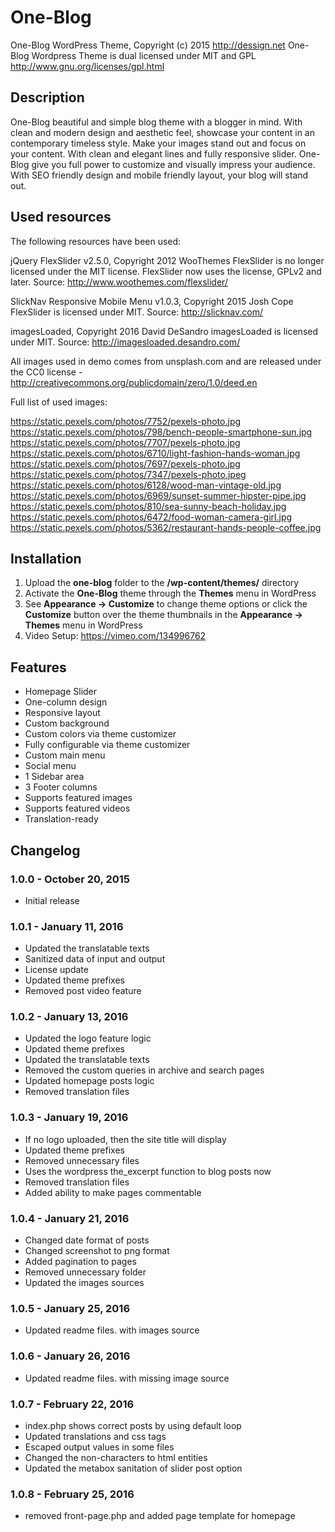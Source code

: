 # One-Blog

One-Blog WordPress Theme, Copyright (c) 2015 http://dessign.net
One-Blog Wordpress Theme is dual licensed under MIT and GPL
http://www.gnu.org/licenses/gpl.html

## Description

One-Blog beautiful and simple blog theme with a blogger in mind. With clean and modern design and aesthetic feel, showcase your content in an contemporary timeless style. Make your images stand out and focus on your content. With clean and elegant lines and fully responsive slider. One-Blog give you full power to customize and visually impress your audience. With SEO friendly design and mobile friendly layout, your blog will stand out. 

## Used resources

The following resources have been used:

jQuery FlexSlider v2.5.0, Copyright 2012 WooThemes
FlexSlider is no longer licensed under the MIT license. FlexSlider now uses the license, GPLv2 and later.
Source: http://www.woothemes.com/flexslider/

SlickNav Responsive Mobile Menu v1.0.3, Copyright 2015 Josh Cope
FlexSlider is licensed under MIT.
Source: http://slicknav.com/

imagesLoaded, Copyright 2016 David DeSandro
imagesLoaded is licensed under MIT.
Source: http://imagesloaded.desandro.com/

All images used in demo comes from unsplash.com and are released under the CC0 license -
http://creativecommons.org/publicdomain/zero/1.0/deed.en

Full list of used images:

https://static.pexels.com/photos/7752/pexels-photo.jpg
https://static.pexels.com/photos/798/bench-people-smartphone-sun.jpg
https://static.pexels.com/photos/7707/pexels-photo.jpg
https://static.pexels.com/photos/6710/light-fashion-hands-woman.jpg
https://static.pexels.com/photos/7697/pexels-photo.jpg
https://static.pexels.com/photos/7347/pexels-photo.jpeg
https://static.pexels.com/photos/6128/wood-man-vintage-old.jpg
https://static.pexels.com/photos/6969/sunset-summer-hipster-pipe.jpg
https://static.pexels.com/photos/810/sea-sunny-beach-holiday.jpg
https://static.pexels.com/photos/6472/food-woman-camera-girl.jpg
https://static.pexels.com/photos/5362/restaurant-hands-people-coffee.jpg



## Installation

1. Upload the **one-blog** folder to the **/wp-content/themes/** directory
2. Activate the **One-Blog** theme through the **Themes** menu in WordPress
3. See **Appearance -> Customize** to change theme options or click the **Customize** button over the theme thumbnails in the **Appearance -> Themes** menu in WordPress
4. Video Setup: https://vimeo.com/134996762

## Features

* Homepage Slider
* One-column design
* Responsive layout
* Custom background
* Custom colors via theme customizer
* Fully configurable via theme customizer
* Custom main menu
* Social menu
* 1 Sidebar area
* 3 Footer columns
* Supports featured images
* Supports featured videos
* Translation-ready

## Changelog

### 1.0.0 - October 20, 2015

* Initial release

### 1.0.1 - January 11, 2016

* Updated the translatable texts
* Sanitized data of input and output
* License update
* Updated theme prefixes
* Removed post video feature

### 1.0.2 - January 13, 2016

* Updated the logo feature logic
* Updated theme prefixes
* Updated the translatable texts
* Removed the custom queries in archive and search pages
* Updated homepage posts logic
* Removed translation files

### 1.0.3 - January 19, 2016

* If no logo uploaded, then the site title will display
* Updated theme prefixes
* Removed unnecessary files
* Uses the wordpress the_excerpt function to blog posts now
* Removed translation files
* Added ability to make pages commentable

### 1.0.4 - January 21, 2016

* Changed date format of posts
* Changed screenshot to png format
* Added pagination to pages
* Removed unnecessary folder
* Updated the images sources

### 1.0.5 - January 25, 2016

* Updated readme files. with images source

### 1.0.6 - January 26, 2016

* Updated readme files. with missing image source

### 1.0.7 - February 22, 2016

* index.php shows correct posts by using default loop
* Updated translations and css tags
* Escaped output values in some files
* Changed the non-characters to html entities
* Updated the metabox sanitation of slider post option

### 1.0.8 - February 25, 2016

* removed front-page.php and added page template for homepage
